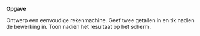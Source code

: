 **Opgave**

Ontwerp een eenvoudige rekenmachine. Geef twee getallen in en tik nadien de bewerking in. Toon nadien het resultaat op het scherm.